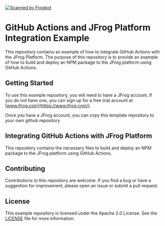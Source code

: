[![Scanned by Frogbot](https://raw.github.com/jfrog/frogbot/master/images/frogbot-badge.svg)](https://docs.jfrog-applications.jfrog.io/jfrog-applications/frogbot)

# GitHub Actions and JFrog Platform Integration Example

This repository contains an example of how to integrate GitHub Actions with the JFrog Platform. The purpose of this repository is to provide an example of how to build and deploy an NPM package to the JFrog platform using GitHub Actions.

## Getting Started

To use this example repository, you will need to have a JFrog account. If you do not have one, you can sign up for a free trial account at [www.jfrog.com](https://www.jfrog.com/).

Once you have a JFrog account, you can copy this template repository to your own github repository


## Integrating GitHub Actions with JFrog Platform

This repository contains the necessary files to build and deploy an NPM package to the JFrog platform using GitHub Actions.

## Contributing

Contributions to this repository are welcome. If you find a bug or have a suggestion for improvement, please open an issue or submit a pull request.

## License

This example repository is licensed under the Apache 2.0  License. See the [LICENSE](https://github.com/jfrog/jfrog-npm-actions-example/blob/main/LICENSE) file for more information.



